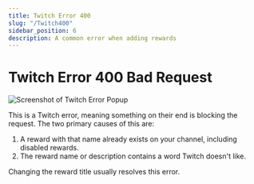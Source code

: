 ```yaml
---
title: Twitch Error 400
slug: "/Twitch400"
sidebar_position: 6
description: A common error when adding rewards
---
```


# Twitch Error 400 Bad Request

![Screenshot of Twitch Error Popup](@site/static/img/Twitch_Error_400.png)

This is a Twitch error, meaning something on their end is blocking the request. The two primary causes of this are:

1. A reward with that name already exists on your channel, including disabled rewards.
2. The reward name or description contains a word Twitch doesn't like.

Changing the reward title usually resolves this error.